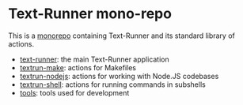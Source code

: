 # Text-Runner mono-repo

This is a [monorepo](https://en.wikipedia.org/wiki/Monorepo) containing
Text-Runner and its standard library of actions.

- [text-runner](text-runnner/): the main Text-Runner application
- [textrun-make](textrun-make/): actions for Makefiles
- [textrun-nodejs](textrun-nodejs/): actions for working with Node.JS codebases
- [textrun-shell](textrun-shell/): actions for running commands in subshells
- [tools](tools/): tools used for development
